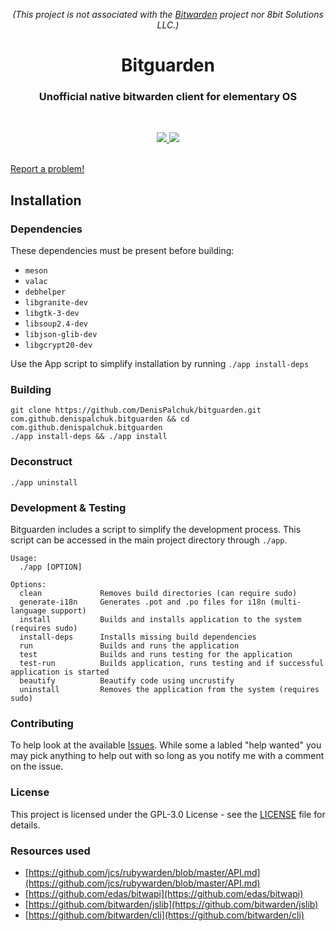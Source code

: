 <p align="center">
<i>(This project is not associated with the <a href="https://bitwarden.com/" title="Bitwarden">Bitwarden</a> project nor 8bit Solutions LLC.)</i>
</p>
<div align="center">
  <h1 align="center">Bitguarden</h1>
  <h3 align="center">Unofficial native bitwarden client for elementary OS</h3>
</div>

<br/>

<!--<p align="center">
    <a href="https://appcenter.elementary.io/com.github.denispalchuk.bitguarden">
        <img src="https://appcenter.elementary.io/badge.svg">
    </a>
</p>-->

<p align="center">
  <a href="https://github.com/DenisPalchuk/bitguarden/blob/master/LICENSE">
    <img src="https://img.shields.io/badge/License-GPL--3.0-blue.svg">
  </a>
  <a href="https://github.com/DenisPalchuk/bitguarden/releases">
    <img src="https://img.shields.io/badge/Release-v%200.1.0-orange.svg">
  </a>
</p>

  <br />
  <a href="https://github.com/DenisPalchuk/bitguarden/issues/new"> Report a problem! </a>
</p>

## Installation

### Dependencies
These dependencies must be present before building:
- `meson`
- `valac`
- `debhelper`
- `libgranite-dev`
- `libgtk-3-dev`
- `libsoup2.4-dev`
- `libjson-glib-dev`
- `libgcrypt20-dev`


Use the App script to simplify installation by running `./app install-deps`

 ### Building

```
git clone https://github.com/DenisPalchuk/bitguarden.git com.github.denispalchuk.bitguarden && cd com.github.denispalchuk.bitguarden
./app install-deps && ./app install
```

### Deconstruct

```
./app uninstall
```

### Development & Testing

Bitguarden includes a script to simplify the development process. This script can be accessed in the main project directory through `./app`.

```
Usage:
  ./app [OPTION]

Options:
  clean             Removes build directories (can require sudo)
  generate-i18n     Generates .pot and .po files for i18n (multi-language support)
  install           Builds and installs application to the system (requires sudo)
  install-deps      Installs missing build dependencies
  run               Builds and runs the application
  test              Builds and runs testing for the application
  test-run          Builds application, runs testing and if successful application is started
  beautify          Beautify code using uncrustify
  uninstall         Removes the application from the system (requires sudo)
```

### Contributing

To help look at the available [Issues](https://github.com/DenisPalchuk/bitguarden/issues). While some a labled "help wanted" you may pick anything to help out with so long as you notify me with a comment on the issue.


### License

This project is licensed under the GPL-3.0 License - see the [LICENSE](LICENSE.md) file for details.

### Resources used

* [https://github.com/jcs/rubywarden/blob/master/API.md](https://github.com/jcs/rubywarden/blob/master/API.md)
* [https://github.com/edas/bitwapi](https://github.com/edas/bitwapi)
* [https://github.com/bitwarden/jslib](https://github.com/bitwarden/jslib)
* [https://github.com/bitwarden/cli](https://github.com/bitwarden/cli)

